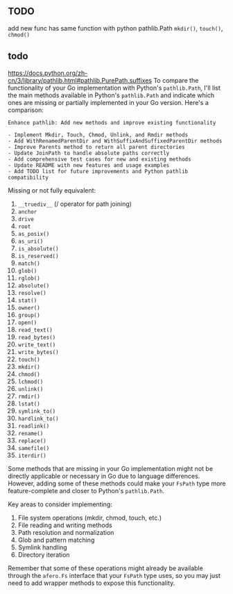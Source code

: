 ## TODO
add new func has same function with python pathlib.Path
`mkdir()`, `touch()`, `chmod()`

## todo

https://docs.python.org/zh-cn/3/library/pathlib.html#pathlib.PurePath.suffixes
To compare the functionality of your Go implementation with Python's `pathlib.Path`, I'll list the main methods available in Python's `pathlib.Path` and indicate which ones are missing or partially implemented in your Go version. Here's a comparison:

```
Enhance pathlib: Add new methods and improve existing functionality

- Implement Mkdir, Touch, Chmod, Unlink, and Rmdir methods
- Add WithRenamedParentDir and WithSuffixAndSuffixedParentDir methods
- Improve Parents method to return all parent directories
- Update JoinPath to handle absolute paths correctly
- Add comprehensive test cases for new and existing methods
- Update README with new features and usage examples
- Add TODO list for future improvements and Python pathlib compatibility
```


Missing or not fully equivalent:
1. `__truediv__` (/ operator for path joining)
2. `anchor`
3. `drive`
4. `root`
5. `as_posix()`
6. `as_uri()`
7. `is_absolute()`
8. `is_reserved()`
9. `match()`
10. `glob()`
11. `rglob()`
12. `absolute()`
13. `resolve()`
14. `stat()`
15. `owner()`
16. `group()`
17. `open()`
18. `read_text()`
19. `read_bytes()`
20. `write_text()`
21. `write_bytes()`
22. `touch()`
23. `mkdir()`
24. `chmod()`
25. `lchmod()`
26. `unlink()`
27. `rmdir()`
28. `lstat()`
29. `symlink_to()`
30. `hardlink_to()`
31. `readlink()`
32. `rename()`
33. `replace()`
34. `samefile()`
35. `iterdir()`

Some methods that are missing in your Go implementation might not be directly applicable or necessary in Go due to language differences. However, adding some of these methods could make your `FsPath` type more feature-complete and closer to Python's `pathlib.Path`.

Key areas to consider implementing:
1. File system operations (mkdir, chmod, touch, etc.)
2. File reading and writing methods
3. Path resolution and normalization
4. Glob and pattern matching
5. Symlink handling
6. Directory iteration

Remember that some of these operations might already be available through the `afero.Fs` interface that your `FsPath` type uses, so you may just need to add wrapper methods to expose this functionality.
